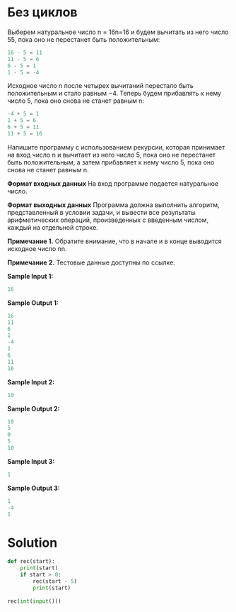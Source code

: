 # Без циклов

Выберем натуральное число n = 16n=16 и будем вычитать из него число 55, пока оно не перестанет быть положительным:

```python
16 - 5 = 11
11 - 5 = 6
6 - 5 = 1
1 - 5 = -4
```

Исходное число n после четырех вычитаний перестало быть положительным и стало равным −4. Теперь будем прибавлять к нему
число 5, пока оно снова не станет равным n:

```python
-4 + 5 = 1
1 + 5 = 6
6 + 5 = 11
11 + 5 = 16
```

Напишите программу с использованием рекурсии, которая принимает на вход число n и вычитает из него число 5, пока оно не
перестанет быть положительным, а затем прибавляет к нему число 5, пока оно снова не станет равным n.

**Формат входных данных**
На вход программе подается натуральное число.

**Формат выходных данных**
Программа должна выполнить алгоритм, представленный в условии задачи, и вывести все результаты арифметических операций,
произведенных с введенным числом, каждый на отдельной строке.

**Примечание 1.** Обратите внимание, что в начале и в конце выводится исходное число nn.

**Примечание 2.** Тестовые данные доступны по ссылке.

**Sample Input 1:**

```python
16
```

**Sample Output 1:**

```python
16
11
6
1
-4
1
6
11
16
```

**Sample Input 2:**

```python
10
```

**Sample Output 2:**

```python
10
5
0
5
10
```

**Sample Input 3:**

```python
1
```

**Sample Output 3:**

```python
1
-4
1
```

# Solution

```python
def rec(start):
    print(start)
    if start > 0:
        rec(start - 5)
        print(start)
        
rec(int(input()))
```